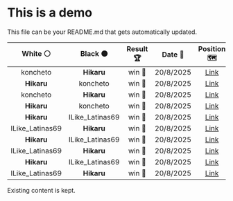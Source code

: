 # This is a demo

This file can be your README.md that gets automatically updated.

<!--START_SECTION:chessStats-->
<!-- Automatically generated with https://github.com/Balastrong/chess-stats-action -->

| White ⚪ | Black ⚫ | Result 🏆 | Date 📅 | Position 🗺️ |
|:---:|:---:|:---:|:---:|:---:|
| koncheto | **Hikaru** | win 🥇 | 20/8/2025 | <a href="http://www.ee.unb.ca/cgi-bin/tervo/fen.pl?select=7r/4p1k1/3qbppN/8/2Q5/3P2P1/2P2R1P/r4BK1 b - - 3 32">Link</a> |
| **Hikaru** | koncheto | win 🥇 | 20/8/2025 | <a href="http://www.ee.unb.ca/cgi-bin/tervo/fen.pl?select=5b1k/3R4/4P1p1/6P1/4BK2/8/8/4r3 b - - 6 78">Link</a> |
| koncheto | **Hikaru** | win 🥇 | 20/8/2025 | <a href="http://www.ee.unb.ca/cgi-bin/tervo/fen.pl?select=6k1/p4p1p/1p1p2p1/8/4N3/7P/Pq3PP1/2r1Q1K1 w - - 2 24">Link</a> |
| **Hikaru** | koncheto | win 🥇 | 20/8/2025 | <a href="http://www.ee.unb.ca/cgi-bin/tervo/fen.pl?select=1r2k2r/p3qpp1/3b1np1/2p1p3/2N5/1P1P3P/PBP2QB1/2KR3R b k - 1 20">Link</a> |
| **Hikaru** | ILike_Latinas69 | win 🥇 | 20/8/2025 | <a href="http://www.ee.unb.ca/cgi-bin/tervo/fen.pl?select=8/8/3k4/1P2p2p/P2bK3/7P/8/2R5 b - - 1 50">Link</a> |
| ILike_Latinas69 | **Hikaru** | win 🥇 | 20/8/2025 | <a href="http://www.ee.unb.ca/cgi-bin/tervo/fen.pl?select=6k1/1R3p2/1p4p1/p1b1p3/P1P1PP1q/5Q2/7p/1K6 w - - 0 47">Link</a> |
| **Hikaru** | ILike_Latinas69 | win 🥇 | 20/8/2025 | <a href="http://www.ee.unb.ca/cgi-bin/tervo/fen.pl?select=3r2r1/p1kq4/2p1p3/8/8/1PQpN3/P4PP1/2KR3R b - - 2 28">Link</a> |
| ILike_Latinas69 | **Hikaru** | win 🥇 | 20/8/2025 | <a href="http://www.ee.unb.ca/cgi-bin/tervo/fen.pl?select=2r5/4pk2/p4np1/1b1p3p/2NPPB1P/2RK1P2/r7/6R1 w - - 0 29">Link</a> |
| **Hikaru** | ILike_Latinas69 | win 🥇 | 20/8/2025 | <a href="http://www.ee.unb.ca/cgi-bin/tervo/fen.pl?select=1r6/7k/1N4pp/P1p1P2r/2N2P2/P5P1/2Q2RKP/2q5 b - - 0 40">Link</a> |
| ILike_Latinas69 | **Hikaru** | win 🥇 | 20/8/2025 | <a href="http://www.ee.unb.ca/cgi-bin/tervo/fen.pl?select=1Q6/5p1k/p7/Pp5p/2r1q2P/8/4K3/5R2 w - - 4 47">Link</a> |

<!--END_SECTION:chessStats-->

Existing content is kept.
